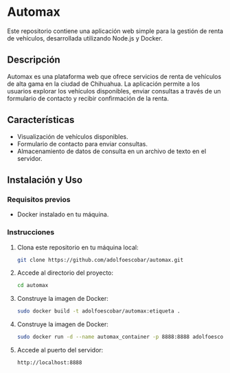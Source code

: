 # Automax

Este repositorio contiene una aplicación web simple para la gestión de renta de vehículos, desarrollada utilizando Node.js y Docker.

## Descripción

Automax es una plataforma web que ofrece servicios de renta de vehículos de alta gama en la ciudad de Chihuahua. La aplicación permite a los usuarios explorar los vehículos disponibles, enviar consultas a través de un formulario de contacto y recibir confirmación de la renta.

## Características

- Visualización de vehículos disponibles.
- Formulario de contacto para enviar consultas.
- Almacenamiento de datos de consulta en un archivo de texto en el servidor.

## Instalación y Uso

### Requisitos previos
- Docker instalado en tu máquina.

### Instrucciones

1. Clona este repositorio en tu máquina local:
   ```bash
   git clone https://github.com/adolfoescobar/automax.git
   
2. Accede al directorio del proyecto:
   ```bash
   cd automax

3. Construye la imagen de Docker:
   ```bash
   sudo docker build -t adolfoescobar/automax:etiqueta .

4. Construye la imagen de Docker:
   ```bash
   sudo docker run -d --name automax_container -p 8888:8888 adolfoescobar/automax:etiqueta
   
5. Accede al puerto del servidor:
   ```bash
   http://localhost:8888


